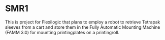 # SMR1
This is project for Flexilogic that plans to employ a robot to retrieve Tetrapak sleeves from a cart and store them in the Fully Automatic Mounting Machine (FAMM 3.0) for mounting printingplates on a printingroll.
